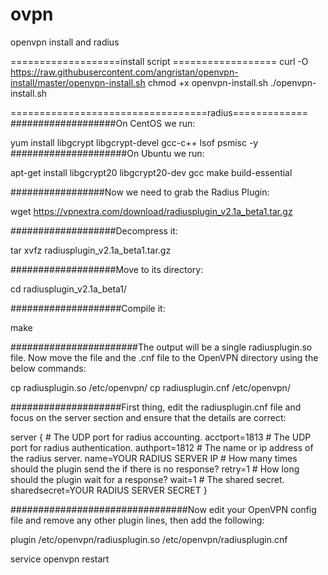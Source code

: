 # ovpn
openvpn install and radius


===================install script ==================
curl -O https://raw.githubusercontent.com/angristan/openvpn-install/master/openvpn-install.sh
chmod +x openvpn-install.sh
./openvpn-install.sh


==================================radius=============
###################On CentOS we run:


yum install libgcrypt libgcrypt-devel gcc-c++ lsof psmisc -y
#####################On Ubuntu we run:



apt-get install libgcrypt20 libgcrypt20-dev gcc make build-essential


#################Now we need to grab the Radius Plugin:


wget https://vpnextra.com/download/radiusplugin_v2.1a_beta1.tar.gz


###################Decompress it:


tar xvfz radiusplugin_v2.1a_beta1.tar.gz


###################Move to its directory:


cd radiusplugin_v2.1a_beta1/


####################Compile it:

make


#######################The output will be a single radiusplugin.so file.  Now move the file and the .cnf file to the OpenVPN directory using the below commands:


cp radiusplugin.so /etc/openvpn/
cp radiusplugin.cnf /etc/openvpn/

####################First thing, edit the radiusplugin.cnf file and focus on the server section and ensure that the details are correct:


server
{
        # The UDP port for radius accounting.
        acctport=1813
        # The UDP port for radius authentication.
        authport=1812
        # The name or ip address of the radius server.
        name=YOUR RADIUS SERVER IP
        # How many times should the plugin send the if there is no response?
        retry=1
        # How long should the plugin wait for a response?
        wait=1
        # The shared secret.
        sharedsecret=YOUR RADIUS SERVER SECRET
}


################################Now edit your OpenVPN config file and remove any other plugin lines, then add the following:


plugin /etc/openvpn/radiusplugin.so /etc/openvpn/radiusplugin.cnf


service openvpn restart
